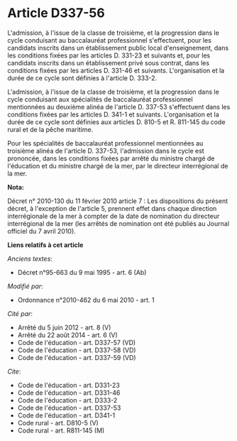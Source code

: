 # Article D337-56

L'admission, à l'issue de la classe de troisième, et la progression dans le cycle conduisant au baccalauréat professionnel
s'effectuent, pour les candidats inscrits dans un établissement public local d'enseignement, dans les conditions fixées par
les articles D. 331-23 et suivants et, pour les candidats inscrits dans un établissement privé sous contrat, dans les
conditions fixées par les articles D. 331-46 et suivants. L'organisation et la durée de ce cycle sont définies à l'article D.
333-2. 

L'admission, à l'issue de la classe de troisième, et la progression dans le cycle conduisant aux spécialités de baccalauréat
professionnel mentionnées au deuxième alinéa de l'article D. 337-53 s'effectuent dans les conditions fixées par les articles
D. 341-1 et suivants. L'organisation et la durée de ce cycle sont définies aux articles D. 810-5 et R. 811-145 du code rural
et de la pêche maritime. 

Pour les spécialités de baccalauréat professionnel mentionnées au troisième alinéa de l'article D. 337-53, l'admission dans
le cycle est prononcée, dans les conditions fixées par arrêté du ministre chargé de l'éducation et du ministre chargé de la
mer, par le directeur interrégional de la mer.

**Nota:**

Décret n° 2010-130 du 11 février 2010 article 7 : Les dispositions du présent décret, à l'exception de l'article 5, prennent
effet dans chaque direction interrégionale de la mer à compter de la date de nomination du directeur interrégional de la mer
(les arrêtés de nomination ont été publiés au Journal officiel du 7 avril 2010).

**Liens relatifs à cet article**

_Anciens textes_:

  - Décret n°95-663 du 9 mai 1995 - art. 6 (Ab)

_Modifié par_:

  - Ordonnance n°2010-462 du 6 mai 2010 - art. 1

_Cité par_:

  - Arrêté du 5 juin 2012 - art. 8 (V)
  - Arrêté du 22 août 2014 - art. 6 (V)
  - Code de l'éducation - art. D337-57 (VD)
  - Code de l'éducation - art. D337-58 (VD)
  - Code de l'éducation - art. D337-59 (VD)

_Cite_:

  - Code de l'éducation - art. D331-23
  - Code de l'éducation - art. D331-46
  - Code de l'éducation - art. D333-2
  - Code de l'éducation - art. D337-53
  - Code de l'éducation - art. D341-1
  - Code rural - art. D810-5 (V)
  - Code rural - art. R811-145 (M)
